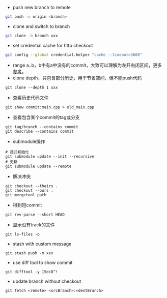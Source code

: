 * push new branch to remote
```bash
git push -u origin <branch>
```
* clone and switch to branch
```bash
git clone -b branch xxx
```
* set credential cache for http checkout
```bash
git config --global credential.helper "cache --timeout=3600"
```
* range a..b，b中有a中没有的commit，大致可以理解为左开右闭区间，更多[参考](https://git-scm.com/book/en/v2/Git-Tools-Revision-Selection)。
* clone depth，只包含部分历史，用于节省空间，但不能push代码
```
git clone --depth 1 xxx
```
* 查看历史代码文件
```
git show commit:main.cpp > old_main.cpp
```
* 查看包含某个commit的tag或分支
```
git tag/branch --contains commit
git describe --contains commit
```
* submodule操作
```
# 递归初始化
git submodule update --init --recursive
# 更新
git submodule update --remote
```
* 解决冲突
```
git checkout --theirs .
git checkout --ours .
git mergetool path
```
* 得到短commit
```
git rev-parse --short HEAD
```

* 显示没有track的文件
```
git ls-files -o
```

* stash with custom message
```
git stash push -m xxx
```

* use diff tool to show commit
```
git difftool -y 15dc8^!
```

* update branch without checkout
```
git fetch <remote> <srcBranch>:<destBranch>
```
